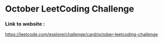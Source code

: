 # October LeetCoding Challenge

### Link to website :
https://leetcode.com/explore/challenge/card/october-leetcoding-challenge 